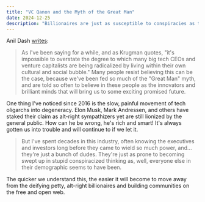```yaml
---
title: "VC Qanon and the Myth of the Great Man"
date: 2024-12-25
description: "Billionaires are just as susceptible to conspiracies as the rest of us"
---
```


Anil Dash [writes](https://www.anildash.com/2023/07/07/vc-qanon/#:~:text=As%20I%27ve%20been,exciting%20promised%20future.):

> As I've been saying for a while, and as Krugman quotes, "it's impossible to overstate the degree to which many big tech CEOs and venture capitalists are being radicalized by living within their own cultural and social bubble." Many people resist believing this can be the case, because we've been fed so much of the "Great Man" myth, and are told so often to believe in these people as the innovators and brilliant minds that will bring us to some exciting promised future.

One thing I've noticed since 2016 is the slow, painful movement of tech oligarchs into degeneracy. Elon Musk, Mark Andressen, and others have staked their claim as alt-right sympathizers yet are still lionized by the general public. How can he be wrong, he's rich and smart! It's always gotten us into trouble and will continue to if we let it.

> But I've spent decades in this industry, often knowing the executives and investors long before they came to wield so much power, and... they're just a bunch of dudes. They're just as prone to becoming swept up in stupid conspiracized thinking as, well, everyone else in their demographic seems to have been.

The quicker we understand this, the easier it will become to move away from the deifying petty, alt-right billionaires and building communities on the free and open web.
